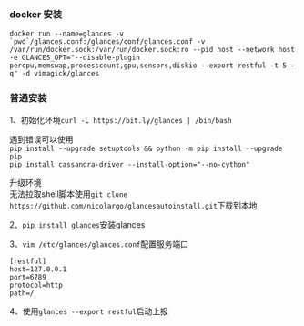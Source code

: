 ### docker 安装
```
docker run --name=glances -v `pwd`/glances.conf:/glances/conf/glances.conf -v /var/run/docker.sock:/var/run/docker.sock:ro --pid host --network host -e GLANCES_OPT="--disable-plugin percpu,memswap,processcount,gpu,sensors,diskio --export restful -t 5 -q" -d vimagick/glances
```

### 普通安装

1、初始化环境`curl -L https://bit.ly/glances | /bin/bash`  

遇到错误可以使用  
`pip install --upgrade setuptools && python -m pip install --upgrade pip`  
`pip install cassandra-driver --install-option="--no-cython"`

升级环境  
无法拉取shell脚本使用`git clone https://github.com/nicolargo/glancesautoinstall.git`下载到本地  
  
2、`pip install glances`安装glances  

3、`vim /etc/glances/glances.conf`配置服务端口  

    [restful]                                                                                                     
    host=127.0.0.1                                                                                                
    port=6789                                                                                                     
    protocol=http                                                                                                 
    path=/ 

4、使用`glances --export restful`启动上报
